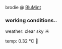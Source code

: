 brodie @ [BluMint](https://www.linkedin.com/company/blumint-io/)

<!--weather_start-->
### working conditions..

weather: clear sky ☀️

temp: 0.32 °C 🧥

<!--weather_end-->
